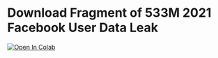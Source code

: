 # Download Fragment of 533M 2021 Facebook User Data Leak

[![Open In Colab](https://colab.research.google.com/assets/colab-badge.svg)](https://colab.research.google.com/github/Jaewan-Yun/facebook_2021_leak/blob/main/fb_leak.ipynb)